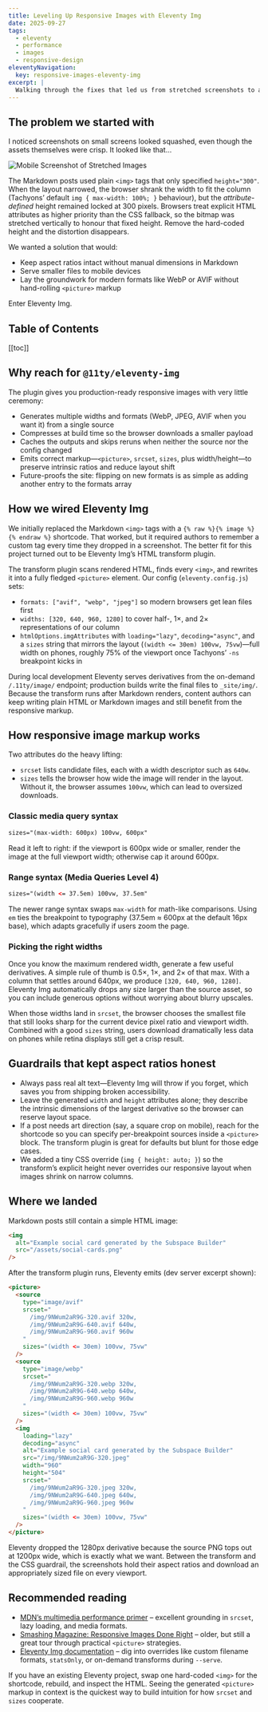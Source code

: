 ```yaml
---
title: Leveling Up Responsive Images with Eleventy Img
date: 2025-09-27
tags:
  - eleventy
  - performance
  - images
  - responsive-design
eleventyNavigation:
  key: responsive-images-eleventy-img
excerpt: |
  Walking through the fixes that led us from stretched screenshots to a lean Eleventy Img pipeline, plus a quick primer on how responsive image markup really works.
---
```


## The problem we started with

I noticed screenshots on small screens looked squashed, even though the assets themselves were crisp. It looked like that...

<img
  alt= "Mobile Screenshot of Stretched Images"
  src="/assets/mobile-screenshot-stretched-image.jpeg"
  eleventy:widths="240"
  eleventy:sizes="240px"
/>

The Markdown posts used plain `<img>` tags that only specified `height="300"`. When the layout narrowed, the browser shrank the width to fit the column (Tachyons’ default `img { max-width: 100%; }` behaviour), but the _attribute-defined_ height remained locked at 300 pixels. Browsers treat explicit HTML attributes as higher priority than the CSS fallback, so the bitmap was stretched vertically to honour that fixed height. Remove the hard-coded height and the distortion disappears.

We wanted a solution that would:

- Keep aspect ratios intact without manual dimensions in Markdown
- Serve smaller files to mobile devices
- Lay the groundwork for modern formats like WebP or AVIF without hand-rolling `<picture>` markup

Enter Eleventy Img.

## Table of Contents

[[toc]]

## Why reach for `@11ty/eleventy-img`

The plugin gives you production-ready responsive images with very little ceremony:

- Generates multiple widths and formats (WebP, JPEG, AVIF when you want it) from a single source
- Compresses at build time so the browser downloads a smaller payload
- Caches the outputs and skips reruns when neither the source nor the config changed
- Emits correct markup—`<picture>`, `srcset`, `sizes`, plus width/height—to preserve intrinsic ratios and reduce layout shift
- Future-proofs the site: flipping on new formats is as simple as adding another entry to the formats array

## How we wired Eleventy Img

We initially replaced the Markdown `<img>` tags with a `{% raw %}{% image %}{% endraw %}` shortcode. That worked, but it required authors to remember a custom tag every time they dropped in a screenshot. The better fit for this project turned out to be Eleventy Img’s HTML transform plugin.

The transform plugin scans rendered HTML, finds every `<img>`, and rewrites it into a fully fledged `<picture>` element. Our config (`eleventy.config.js`) sets:

- `formats: ["avif", "webp", "jpeg"]` so modern browsers get lean files first
- `widths: [320, 640, 960, 1280]` to cover half-, 1×, and 2× representations of our column
- `htmlOptions.imgAttributes` with `loading="lazy"`, `decoding="async"`, and a `sizes` string that mirrors the layout (`(width <= 30em) 100vw, 75vw`)—full width on phones, roughly 75% of the viewport once Tachyons’ `-ns` breakpoint kicks in

During local development Eleventy serves derivatives from the on-demand `/.11ty/image/` endpoint; production builds write the final files to `_site/img/`. Because the transform runs after Markdown renders, content authors can keep writing plain HTML or Markdown images and still benefit from the responsive markup.

## How responsive image markup works

Two attributes do the heavy lifting:

- `srcset` lists candidate files, each with a width descriptor such as `640w`.
- `sizes` tells the browser how wide the image will render in the layout. Without it, the browser assumes `100vw`, which can lead to oversized downloads.

### Classic media query syntax

```html
sizes="(max-width: 600px) 100vw, 600px"
```

Read it left to right: if the viewport is 600px wide or smaller, render the image at the full viewport width; otherwise cap it around 600px.

### Range syntax (Media Queries Level 4)

```html
sizes="(width <= 37.5em) 100vw, 37.5em"
```

The newer range syntax swaps `max-width` for math-like comparisons. Using `em` ties the breakpoint to typography (37.5em ≈ 600px at the default 16px base), which adapts gracefully if users zoom the page.

### Picking the right widths

Once you know the maximum rendered width, generate a few useful derivatives. A simple rule of thumb is 0.5×, 1×, and 2× of that max. With a column that settles around 640px, we produce `[320, 640, 960, 1280]`. Eleventy Img automatically drops any size larger than the source asset, so you can include generous options without worrying about blurry upscales.

When those widths land in `srcset`, the browser chooses the smallest file that still looks sharp for the current device pixel ratio and viewport width. Combined with a good `sizes` string, users download dramatically less data on phones while retina displays still get a crisp result.

## Guardrails that kept aspect ratios honest

- Always pass real alt text—Eleventy Img will throw if you forget, which saves you from shipping broken accessibility.
- Leave the generated `width` and `height` attributes alone; they describe the intrinsic dimensions of the largest derivative so the browser can reserve layout space.
- If a post needs art direction (say, a square crop on mobile), reach for the shortcode so you can specify per-breakpoint sources inside a `<picture>` block. The transform plugin is great for defaults but blunt for those edge cases.
- We added a tiny CSS override (`img { height: auto; }`) so the transform’s explicit height never overrides our responsive layout when images shrink on narrow columns.

## Where we landed

Markdown posts still contain a simple HTML image:

```html
<img
  alt="Example social card generated by the Subspace Builder"
  src="/assets/social-cards.png"
/>
```

After the transform plugin runs, Eleventy emits (dev server excerpt shown):

```html
<picture>
  <source
    type="image/avif"
    srcset="
      /img/9NWum2aR9G-320.avif 320w,
      /img/9NWum2aR9G-640.avif 640w,
      /img/9NWum2aR9G-960.avif 960w
    "
    sizes="(width <= 30em) 100vw, 75vw"
  />
  <source
    type="image/webp"
    srcset="
      /img/9NWum2aR9G-320.webp 320w,
      /img/9NWum2aR9G-640.webp 640w,
      /img/9NWum2aR9G-960.webp 960w
    "
    sizes="(width <= 30em) 100vw, 75vw"
  />
  <img
    loading="lazy"
    decoding="async"
    alt="Example social card generated by the Subspace Builder"
    src="/img/9NWum2aR9G-320.jpeg"
    width="960"
    height="504"
    srcset="
      /img/9NWum2aR9G-320.jpeg 320w,
      /img/9NWum2aR9G-640.jpeg 640w,
      /img/9NWum2aR9G-960.jpeg 960w
    "
    sizes="(width <= 30em) 100vw, 75vw"
  />
</picture>
```

Eleventy dropped the 1280px derivative because the source PNG tops out at 1200px wide, which is exactly what we want. Between the transform and the CSS guardrail, the screenshots hold their aspect ratios and download an appropriately sized file on every viewport.

## Recommended reading

- [MDN’s multimedia performance primer](https://developer.mozilla.org/en-US/docs/Learn_web_development/Extensions/Performance/Multimedia) – excellent grounding in `srcset`, lazy loading, and media formats.
- [Smashing Magazine: Responsive Images Done Right](https://www.smashingmagazine.com/2014/05/responsive-images-done-right-guide-picture-srcset/) – older, but still a great tour through practical `<picture>` strategies.
- [Eleventy Img documentation](https://www.11ty.dev/docs/plugins/image/) – dig into overrides like custom filename formats, `statsOnly`, or on-demand transforms during `--serve`.

If you have an existing Eleventy project, swap one hard-coded `<img>` for the shortcode, rebuild, and inspect the HTML. Seeing the generated `<picture>` markup in context is the quickest way to build intuition for how `srcset` and `sizes` cooperate.
